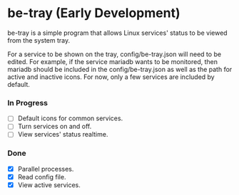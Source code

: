 # be-tray (Early Development)


be-tray is a simple program that allows Linux services' status to be viewed from the system tray.


For a service to be shown on the tray, config/be-tray.json will need to be edited. For example, if the service mariadb wants to be monitored, then mariadb should be included in the config/be-tray.json as well as the path for active and inactive icons. For now, only a few services are included by default.


### In Progress
- [ ] Default icons for common services.
- [ ] Turn services on and off.
- [ ] View services' status realtime.

### Done    
- [x] Parallel processes.
- [x] Read config file.
- [x] View active services.
